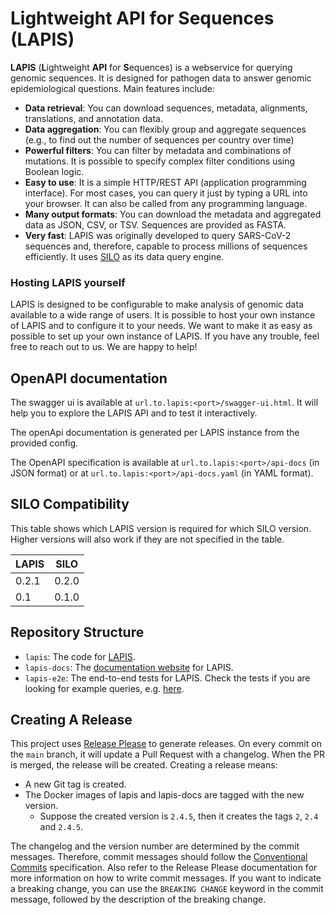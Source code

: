 # Lightweight API for Sequences (LAPIS)

**LAPIS** (**L**ightweight **API** for **S**equences) is a webservice for querying genomic sequences.
It is designed for pathogen data to answer genomic epidemiological questions.
Main features include:

* **Data retrieval**: You can download sequences, metadata, alignments, translations, and annotation data.
* **Data aggregation**: You can flexibly group and aggregate sequences
  (e.g., to find out the number of sequences per country over time)
* **Powerful filters**: You can filter by metadata and combinations of mutations.
  It is possible to specify complex filter conditions using Boolean logic.
* **Easy to use**: It is a simple HTTP/REST API (application programming interface).
  For most cases, you can query it just by typing a URL into your browser.
  It can also be called from any programming language.
* **Many output formats**: You can download the metadata and aggregated data as JSON, CSV, or TSV.
  Sequences are provided as FASTA.
* **Very fast**: LAPIS was originally developed to query SARS-CoV-2 sequences
  and, therefore, capable to process millions of sequences efficiently.
  It uses [SILO](https://github.com/GenSpectrum/LAPIS-SILO) as its data query engine.

### Hosting LAPIS yourself

LAPIS is designed to be configurable to make analysis of genomic data available to a wide range of users.
It is possible to host your own instance of LAPIS and to configure it to your needs.
We want to make it as easy as possible to set up your own instance of LAPIS.
If you have any trouble, feel free to reach out to us.
We are happy to help!

## OpenAPI documentation

The swagger ui is available at `url.to.lapis:<port>/swagger-ui.html`.
It will help you to explore the LAPIS API and to test it interactively.

The openApi documentation is generated per LAPIS instance from the provided config.

The OpenAPI specification is available at `url.to.lapis:<port>/api-docs` (in JSON format) or at
`url.to.lapis:<port>/api-docs.yaml` (in YAML format).

## SILO Compatibility

This table shows which LAPIS version is required for which SILO version.
Higher versions will also work if they are not specified in the table.

| LAPIS | SILO  |
|-------|-------|
| 0.2.1 | 0.2.0 |
| 0.1   | 0.1.0 |

## Repository Structure

* `lapis`: The code for [LAPIS](lapis/README.md).
* `lapis-docs`: The [documentation website](lapis-docs/README.md) for LAPIS.
* `lapis-e2e`: The end-to-end tests for LAPIS.
  Check the tests if you are looking for example queries, e.g. [here](lapis-e2e/test/aggregatedQueries).

## Creating A Release

This project uses [Release Please](https://github.com/google-github-actions/release-please-action) to generate releases.
On every commit on the `main` branch, it will update a Pull Request with a changelog.
When the PR is merged, the release will be created.
Creating a release means:

* A new Git tag is created.
* The Docker images of lapis and lapis-docs are tagged with the new version.
    * Suppose the created version is `2.4.5`, then it creates the tags `2`, `2.4` and `2.4.5`.

The changelog and the version number are determined by the commit messages.
Therefore, commit messages should follow the [Conventional Commits](https://www.conventionalcommits.org/) specification.
Also refer to the Release Please documentation for more information on how to write commit messages.
If you want to indicate a breaking change, you can use the `BREAKING CHANGE` keyword in the commit message,
followed by the description of the breaking change.

